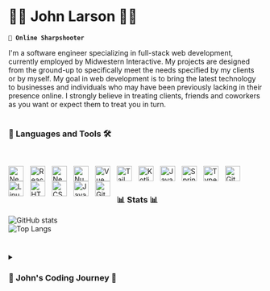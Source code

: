 # 👾👾 John Larson 👾👾

**`🎯 Online Sharpshooter`**

I'm a software engineer specializing in full-stack web development, currently employed by Midwestern Interactive. My projects are designed from the ground-up to specifically meet the needs specified by my clients or by myself. My goal in web development is to bring the latest technology to businesses and individuals who may have been previously lacking in their presence online. I strongly believe in treating clients, friends and coworkers as you want or expect them to treat you in turn.
<br />
#

### 🧰 Languages and Tools 🛠️
<br />


<img align="left" alt="Next" width="30px" style="padding-right:10px;" src="https://cdn.jsdelivr.net/gh/devicons/devicon/icons/nextjs/nextjs-original.svg" /><img align="left" alt="React" width="30px" style="padding-right:10px;" src="https://cdn.jsdelivr.net/gh/devicons/devicon/icons/react/react-original.svg" />
<img  align="left" alt="Nest" width="30px" style="padding-right:10px;" src="https://cdn.jsdelivr.net/gh/devicons/devicon/icons/nestjs/nestjs-plain.svg" />
<img align="left" alt="Nuxt" width="30px" style="padding-right:10px;" src="https://cdn.jsdelivr.net/gh/devicons/devicon/icons/nuxtjs/nuxtjs-original.svg" />
<img align="left" alt="Vue" width="30px" style="padding-right:10px;" src="https://cdn.jsdelivr.net/gh/devicons/devicon/icons/vuejs/vuejs-original.svg" />
<img align="left" alt="Tailwind" width="30px" style="padding-right:10px;" src="https://cdn.jsdelivr.net/gh/devicons/devicon/icons/tailwindcss/tailwindcss-plain.svg" />
<img align="left" alt="Kotlin" width="30px" style="padding-right:10px;" src="https://cdn.jsdelivr.net/gh/devicons/devicon/icons/kotlin/kotlin-original.svg" />
<img align="left" alt="Java" width="30px" style="padding-right:10px;" src="https://cdn.jsdelivr.net/gh/devicons/devicon/icons/java/java-original.svg"/>
<img align="left" alt="Spring" width="30px" style="padding-right:10px;" src="https://cdn.jsdelivr.net/gh/devicons/devicon/icons/spring/spring-original.svg" />
<img align="left" alt="TypeScript" width="30px" style="padding-right:10px;" src="https://cdn.jsdelivr.net/gh/devicons/devicon/icons/typescript/typescript-plain.svg" />
<img align="left" alt="Git" width="30px" style="padding-right:10px;" src="https://cdn.jsdelivr.net/gh/devicons/devicon/icons/git/git-original.svg" />
<img align="left" alt="Linux" width="30px" style="padding-right:10px;" src="https://cdn.jsdelivr.net/gh/devicons/devicon/icons/linux/linux-original.svg" />
<img align="left" alt="HTML" width="30px" style="padding-right:10px;" src="https://cdn.jsdelivr.net/gh/devicons/devicon/icons/html5/html5-plain.svg" />
<img align="left" alt="CSS" width="30px" style="padding-right:10px;" src="https://cdn.jsdelivr.net/gh/devicons/devicon/icons/css3/css3-plain.svg" />
<img align="left" alt="JavaScript" width="30px" style="padding-right:10px;" src="https://cdn.jsdelivr.net/gh/devicons/devicon/icons/javascript/javascript-plain.svg" />
<img align="left" alt="GitHub" width="30px" style="padding-right:10px;" src="https://cdn.jsdelivr.net/gh/devicons/devicon/icons/github/github-original.svg" />
<br />

#

### 📊 Stats 📊


![GitHub stats](https://github-readme-stats-pink-six-36.vercel.app/api?username=JLarsonMWI&show_icons=true&count_private=true&include_all_commits=false&theme=dracula&bg_color=22272e&hide_border=true&show=prs_merged,prs_merged_percentage&hide=contribs,issues&hide_rank=true&custom_title=JLarsonMWI's&nbsp;2024&nbsp;GitHub&nbsp;Stats)<br/>
![Top Langs](https://github-readme-stats-pink-six-36.vercel.app/api/top-langs/?username=JLarsonMWI&layout=donut&count_private=true&include_all_commits=true&theme=dracula&bg_color=22272e&hide_border=true&langs_count=20&hide=css,html&hide_progress=true)
<br/>

#

<details>
 <summary><h3>🚨 John's Coding Journey 🚨</h3></summary>
   I started my coding journey in college, building rudimentary and basic responsive websites using vanilla HTML and CSS. I learned javascript in one of my classes and coded simple in-browser games and eventually started adding basic functionality to these websites. My journey progressed to creating and fixing Minecraft plugins using Java for a server to improve the ease of management. I joined the workforce in 2013 and immediately put my skills to use finding avenues within the company I was working for to not only show off my own abilities, but learn more about their processes and grow in .NET e-commerce website creation for our clients. I started freelancing in 2014, where I helped build apps and websites for businesses using Javascript, PHP and Wordpress, including maintaining and innovating a website for an online sports journalism company I founded (South MS Sports 2013-2018). I increased my development skills and applied them mostly to contract work while working as a Network Engineer from 2017 til 2021, when I finally broke back into web development professionally. I was given sole responsibility for over 65 client websites while working for the company, and I also started applying my knowledge of React and other web technologies to ongoing active development. I transitioned quickly to roles solely focused on web development and in 2022, I finally ended up at where I can finally call home - Midwestern Interactive. Today my side projects include creating scalable and robust backend APIs for content management, creating a personal-use online cookbook app to preserve valuable family recipes, and creating other useful web apps and programs in Kotlin, like a no-frills budgeting apps, an online reloading aide and even an upcoming online media platform for news, weather and sports journalism. My hobbies include hiking, camping, survival, shooting and ham radio. 

[website]: https://jjlarson.com
